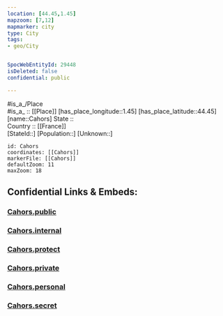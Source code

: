 ```yaml
---
location: [44.45,1.45] 
mapzoom: [7,12] 
mapmarker: city 
type: City
tags:
- geo/City


SpocWebEntityId: 29448
isDeleted: false
confidential: public

---
```

#is_a_/Place  
#is_a_ :: [[Place]] 
[has_place_longitude::1.45] 
[has_place_latitude::44.45] 
[name::Cahors] 
State ::  
Country :: [[France]]  
[StateId::] 
[Population::] 
[Unknown::] 


```leaflet
id: Cahors
coordinates: [[Cahors]] 
markerFile: [[Cahors]] 
defaultZoom: 11 
maxZoom: 18
```


## Confidential Links & Embeds: 

### [Cahors.public](/_public/\Earth\Continent\Europe\Europe~West\France\regions~France\Occitanie\departments~Occitanie\Lot\communes~Lot\Cahors\cities~CahorsCahors.public.md) 

### [Cahors.internal](/_internal/\Earth\Continent\Europe\Europe~West\France\regions~France\Occitanie\departments~Occitanie\Lot\communes~Lot\Cahors\cities~CahorsCahors.internal.md) 

### [Cahors.protect](/_protect/\Earth\Continent\Europe\Europe~West\France\regions~France\Occitanie\departments~Occitanie\Lot\communes~Lot\Cahors\cities~CahorsCahors.protect.md) 

### [Cahors.private](/_private/\Earth\Continent\Europe\Europe~West\France\regions~France\Occitanie\departments~Occitanie\Lot\communes~Lot\Cahors\cities~CahorsCahors.private.md) 

### [Cahors.personal](/_personal/\Earth\Continent\Europe\Europe~West\France\regions~France\Occitanie\departments~Occitanie\Lot\communes~Lot\Cahors\cities~CahorsCahors.personal.md) 

### [Cahors.secret](/_secret/\Earth\Continent\Europe\Europe~West\France\regions~France\Occitanie\departments~Occitanie\Lot\communes~Lot\Cahors\cities~CahorsCahors.secret.md)


